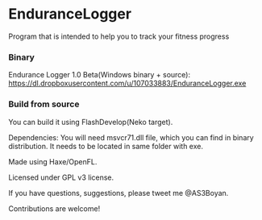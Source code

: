 EnduranceLogger
===============

Program that is intended to help you to track your fitness progress


### Binary
Endurance Logger 1.0 Beta(Windows binary + source):
https://dl.dropboxusercontent.com/u/107033883/EnduranceLogger.exe


### Build from source

You can build it using FlashDevelop(Neko target).

Dependencies:
You will need msvcr71.dll file, which you can find in binary distribution. It needs to be located in same folder with exe.

Made using Haxe/OpenFL.

Licensed under GPL v3 license.

If you have questions, suggestions, please tweet me @AS3Boyan.

Contributions are welcome!
